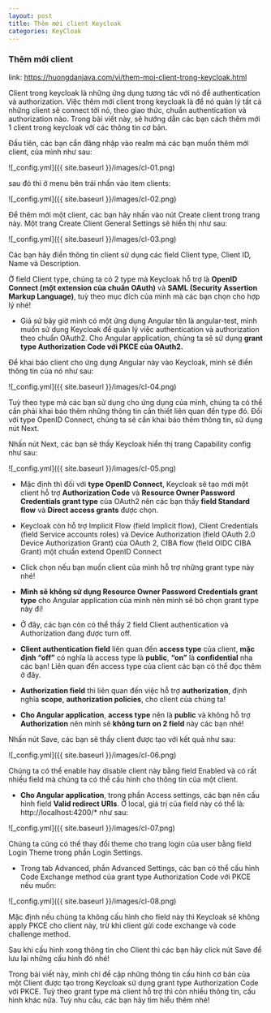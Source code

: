```yaml
---
layout: post
title: Thêm mới client Keycloak
categories: KeyCloak
---
```


### Thêm mới client

link: https://huongdanjava.com/vi/them-moi-client-trong-keycloak.html

Client trong keycloak là những ứng dụng tương tác với nó để authentication và authorization. Việc thêm mới client trong keycloak là để nó quản lý tất cả những client sẽ connect tới nó, theo giao thức, chuẩn authentication và authorization nào. Trong bài viết này, sẽ hướng dẫn các bạn cách thêm mới 1 client trong keycloak với các thông tin cơ bản.

Đầu tiên, các bạn cần đăng nhập vào realm mà các bạn muốn thêm mới client, của mình như sau:

![_config.yml]({{ site.baseurl }}/images/cl-01.png)

sau đó thì ở menu bên trái nhấn vào item clients:

![_config.yml]({{ site.baseurl }}/images/cl-02.png)

Để thêm mới một client, các bạn hãy nhấn vào nút Create client trong trang này. Một trang Create Client General Settings sẽ hiển thị như sau:

![_config.yml]({{ site.baseurl }}/images/cl-03.png)

Các bạn hãy điền thông tin client sử dụng các field Client type, Client ID, Name và Description.

Ở field Client type, chúng ta có 2 type mà Keycloak hỗ trợ là **OpenID Connect (một extension của chuẩn OAuth)** và **SAML (Security Assertion Markup Language)**, tuỳ theo mục đích của mình mà các bạn chọn cho hợp lý nhé!

- Giả sử bây giờ mình có một ứng dụng Angular tên là angular-test, mình muốn sử dụng Keycloak để quản lý việc authentication và authorization theo chuẩn OAuth2. Cho Angular application, chúng ta sẽ sử dụng **grant type Authorization Code với PKCE của OAuth2.**

Để khai báo client cho ứng dụng Angular này vào Keycloak, mình sẽ điền thông tin của nó như sau:

![_config.yml]({{ site.baseurl }}/images/cl-04.png)

Tuỳ theo type mà các bạn sử dụng cho ứng dụng của mình, chúng ta có thể cần phải khai báo thêm những thông tin cần thiết liên quan đến type đó. Đối với type OpenID Connect, chúng ta sẽ cần khai báo thêm thông tin, sử dụng nút Next.

Nhấn nút Next, các bạn sẽ thấy Keycloak hiển thị trang Capability config như sau:

![_config.yml]({{ site.baseurl }}/images/cl-05.png)

- Mặc định thì đối với **type OpenID Connect**, Keycloak sẽ tạo mới một client hỗ trợ **Authorization Code** và **Resource Owner Password Credentials grant type** của OAuth2 nên các bạn thấy **field Standard flow** và **Direct access grants** được chọn.

- Keycloak còn hỗ trợ Implicit Flow (field Implicit flow),  Client Credentials (field Service accounts roles) và Device Authorization (field OAuth 2.0 Device Authorization Grant) của OAuth 2, CIBA flow (field OIDC CIBA Grant) một chuẩn extend OpenID Connect

-  Click chọn nếu bạn muốn client của mình hỗ trợ những grant type này nhé!

- **Mình sẽ không sử dụng Resource Owner Password Credentials grant type** cho Angular application của mình nên mình sẽ bỏ chọn grant type này đi!

- Ở đây, các bạn còn có thể thấy 2 field Client authentication và Authorization đang được turn off.
- **Client authentication field** liên quan đến **access type** của client, **mặc định “off”** có nghĩa là access type là **public**, **“on”** là **confidential** nha các bạn! Liên quan đến access type của client các bạn có thể đọc thêm ở đây.

- **Authorization field** thì liên quan đến việc hỗ trợ **authorization**, định nghĩa **scope**, **authorization policies**, cho client của chúng ta!

- **Cho Angular application**, **access type** nên là **public** và không hỗ trợ **Authorization** nên mình sẽ **không turn on 2 field** này các bạn nhé!

Nhấn nút Save, các bạn sẽ thấy client được tạo với kết quả như sau:

![_config.yml]({{ site.baseurl }}/images/cl-06.png)

Chúng ta có thể enable hay disable client này bằng field Enabled và có rất nhiều field mà chúng ta có thể cấu hình cho thông tin của một client.

- **Cho Angular application**, trong phần Access settings, các bạn nên cấu hình field **Valid redirect URIs**. Ở local, giá trị của field này có thể là: http://localhost:4200/* như sau:

![_config.yml]({{ site.baseurl }}/images/cl-07.png)

Chúng ta cũng có thể thay đổi theme cho trang login của user bằng field Login Theme trong phần Login Settings.

- Trong tab Advanced, phần Advanced Settings, các bạn có thể cấu hình Code Exchange method của grant type Authorization Code với PKCE nếu muốn:

![_config.yml]({{ site.baseurl }}/images/cl-08.png)

Mặc định nếu chúng ta không cấu hình cho field này thì Keycloak sẽ không apply PKCE cho client này, trừ khi client gửi code exchange và code challenge method.

Sau khi cấu hình xong thông tin cho Client thì các bạn hãy click nút Save để lưu lại những cấu hình đó nhé!

Trong bài viết này, mình chỉ đề cập những thông tin cấu hình cơ bản của một Client được tạo trong Keycloak sử dụng grant type Authorization Code với PKCE. Tuỳ theo grant type mà client hỗ trợ thì còn nhiều thông tin, cấu hình khác nữa. Tuỳ nhu cầu, các bạn hãy tìm hiểu thêm nhé!